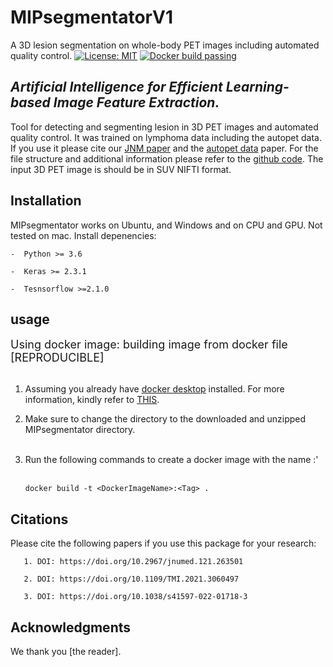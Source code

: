 # MIPsegmentatorV1
A 3D lesion segmentation on whole-body PET images including automated quality control.
 [![License: MIT](https://img.shields.io/badge/License-MIT-yellow.svg)](https://opensource.org/licenses/MIT) 
 [![Docker build passing](https://img.shields.io/badge/docker%20build-passing-brightgreen)](https://github.com/KibromBerihu/ai4elife/blob/main/Dockerfile) 

## *Artificial Intelligence for Efficient Learning-based Image Feature Extraction.*
Tool for detecting and segmenting lesion in 3D PET images and automated quality control.  It was trained on lymphoma data including the autopet data. 
If you use it please cite our [JNM paper](https://doi.org/10.2967/jnumed.121.263501) and the [autopet data](https://doi.org/10.1038/s41597-022-01718-3) paper.
For the file structure and additional information please refer to the [github code](https://github.com/KibromBerihu/ai4elife).
The input 3D PET image is should be in SUV NIFTI format. 



## Installation <a name="installation"> </a>
MIPsegmentator works on Ubuntu, and Windows and on CPU and GPU. Not tested on mac. 
Install depenencies:

	-  Python >= 3.6

	-  Keras >= 2.3.1

	-  Tesnsorflow >=2.1.0



## usage
 <font size ="4"> Using docker image: building image from docker file [REPRODUCIBLE] </font> <br/><br>
   1) Assuming you already have [docker desktop](https://www.docker.com/) installed. For more information, kindly refer to [THIS](https://docs.docker.com/). 
      
   2) Make sure to change the directory to the downloaded and unzipped MIPsegmentator directory. 
      <br/><br>
   3) Run the following commands to create a docker image with the name <DockerImageName>:<Tag>'
   <br/><br>

      `docker build -t <DockerImageName>:<Tag> .`

## Citations 
Please cite the following papers if you use this package for your research:
```
   1. DOI: https://doi.org/10.2967/jnumed.121.263501 
```
```
   2. DOI: https://doi.org/10.1109/TMI.2021.3060497
```
```
   3. DOI: https://doi.org/10.1038/s41597-022-01718-3
```
## Acknowledgments
We thank you [the reader].  
